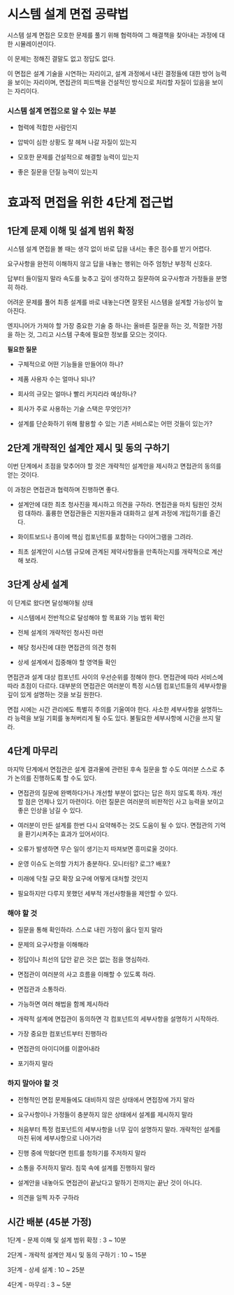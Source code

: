 # 시스템 설계 면접 공략법
시스템 설계 면접은 모호한 문제를 풀기 위해 협력하여 그 해결책을 찾아내는 과정에 대한 시뮬레이션이다.

이 문제는 정해진 결말도 없고 정답도 없다.

이 면접은 설계 기술을 시연하는 자리이고, 설계 과정에서 내린 결정들에 대한 방어 능력을 보이는 자리이며, 면접관의 피드백을 건설적인 방식으로 처리할 자질이 있음을 보이는 자리이다.

### 시스템 설계 면접으로 알 수 있는 부분

- 협력에 적합한 사람인지


- 압박이 심한 상황도 잘 헤쳐 나갈 자질이 있는지


- 모호한 문제를 건설적으로 해결할 능력이 있는지


- 좋은 질문을 던질 능력이 있는지


# 효과적 면접을 위한 4단계 접근법
## 1단계 문제 이해 및 설계 범위 확정
시스템 설계 면접을 볼 때는 생각 없이 바로 답을 내서는 좋은 점수를 받기 어렵다.

요구사항을 완전히 이해하지 않고 답을 내놓는 행위는 아주 엄청난 부정적 신호다.

답부터 들이밀지 말라 속도를 늦추고 깊이 생각하고 질문하여 요구사항과 가정들을 분명히 하라.

어려운 문제를 풀어 최종 설계를 바로 내놓는다면 잘못된 시스템을 설계할 가능성이 높아진다.

엔지니어가 가져야 할 가장 중요한 기술 중 하나는 올바른 질문을 하는 것, 적절한 가정을 하는 것, 그리고 시스템 구축에 필요한 정보를 모으는 것이다.

**필요한 질문**
- 구체적으로 어떤 기능들을 만들어야 하나?


- 제품 사용자 수는 얼마나 되나?


- 회사의 규모는 얼마나 빨리 커지리라 예상하나?


- 회사가 주로 사용하는 기술 스택은 무엇인가?


- 설계를 단순화하기 위해 활용할 수 있는 기존 서비스로는 어떤 것들이 있는가?

## 2단계 개략적인 설계안 제시 및 동의 구하기
이번 단계에서 초점을 맞추어야 할 것은 개략적인 설계안을 제시하고 면접관의 동의를 얻는 것이다.

이 과정은 면접관과 협력하며 진행하면 좋다.

- 설계안에 대한 최초 청사진을 제시하고 의견을 구하라. 면접관을 마치 팀원인 것처럼 대하라. 훌륭한 면접관들은 지원자들과 대화하고 설계 과정에 개입하기를 즐긴다.


- 화이트보드나 종이에 핵심 컴포넌트를 포함하는 다이어그램을 그려라.


- 최초 설계안이 시스템 규모에 관계된 제약사항들을 만족하는지를 개략적으로 계산해 보라.

## 3단계 상세 설계
이 단계로 왔다면 달성해야될 상태

- 시스템에서 전반적으로 달성해야 할 목표와 기능 범위 확인


- 전체 설계의 개략적인 청사진 마련


- 해당 청사진에 대한 면접관의 의견 청취


- 상세 설계에서 집중해야 할 영역들 확인

면접관과 설계 대상 컴포넌트 사이의 우선순위를 정해야 한다.
면접관에 따라 서비스에 따라 초점이 다르다.
대부분의 면접관은 여러분이 특정 시스템 컴포넌트들의 세부사항을 깊이 있게 설명하는 것을 보길 원한다.

면접 시에는 시간 관리에도 특별히 주의를 기울여야 한다.
사소한 세부사항을 설명하느라 능력을 보일 기회를 놓쳐버리게 될 수도 있다.
불필요한 세부사항에 시간을 쓰지 말라.

## 4단계 마무리
마지막 단계에서 면접관은 설계 결과물에 관련된 후속 질문을 할 수도 여러분 스스로 추가 논의를 진행하도록 할 수도 있다.

- 면접관의 질문에 완벽하다거나 개선할 부분이 없다는 답은 하지 않도록 하자. 개선할 점은 언제나 있기 마련이다. 이런 질문은 여러분의 비판적인 사고 능력을 보이고 좋은 인상을 남길 수 있다.


- 여러분이 만든 설계를 한번 다시 요약해주는 것도 도움이 될 수 있다. 면접관의 기억을 환기시켜주는 효과가 있어서이다.


- 오류가 발생하면 무슨 일이 생기는지 따져보면 흥미로울 것이다.


- 운영 이슈도 논의할 가치가 충분하다. 모니터링? 로그? 배포?


- 미래에 닥칠 규모 확장 요구에 어떻게 대처할 것인지


- 필요하지만 다루지 못했던 세부적 개선사항들을 제안할 수 있다.

### 해야 할 것
- 질문을 통해 확인하라. 스스로 내린 가정이 옳다 믿지 말라


- 문제의 요구사항을 이해해라


- 정답이나 최선의 답안 같은 것은 없는 점을 명심하라.


- 면접관이 여러분의 사고 흐름을 이해할 수 있도록 하라.


- 면접관과 소통하라.


- 가능하면 여러 해법을 함께 제시하라


- 개략적 설계에 면접관이 동의하면 각 컴포넌트의 세부사항을 설명하기 시작하라.


- 가장 중요한 컴포넌트부터 진행하라


- 면접관의 아이디어를 이끌어내라


- 포기하지 말라

### 하지 말아야 할 것
- 전형적인 면접 문제들에도 대비하지 않은 상태에서 면접장에 가지 말라


- 요구사항이나 가정들이 충분하지 않은 상태에서 설계를 제시하지 말라


- 처음부터 특정 컴포넌트의 세부사항을 너무 깊이 설명하지 말라. 개략적인 설계를 마친 뒤에 세부사항으로 나아가라


- 진행 중에 막혔다면 힌트를 청하기를 주저하지 말라


- 소통을 주저하지 말라. 침묵 속에 설계를 진행하지 말라


- 설계안을 내놓아도 면접관이 끝났다고 말하기 전까지는 끝난 것이 아니다.


- 의견을 일찍 자주 구하라

## 시간 배분 (45분 가정)

1단계 - 문제 이해 및 설계 범위 확정 : 3 ~ 10분

2단계 - 개락적 설계안 제시 및 동의 구하기 : 10 ~ 15분

3단계 - 상세 설계 : 10 ~ 25분

4단계 - 마무리 : 3 ~ 5분
